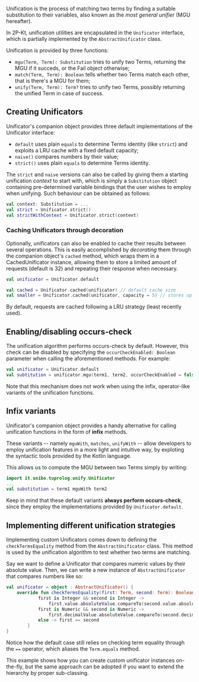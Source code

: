 Unification is the process of matching two terms by finding a suitable substitution to their variables, also known as the _most general unifier_ (MGU hereafter).

In 2P-Kt, unification utilities are encapsulated in the `Unificator` interface, which is partially implemented by the `AbstractUnificator` class.

Unification is provided by three functions:
- `mgu(Term, Term): Substitution` tries to unify two Terms, returning the MGU if it succeds, or the Fail object otherwise;
- `match(Term, Term): Boolean` tells whether two Terms match each other, that is there's a MGU for them;
- `unify(Term, Term): Term?` tries to unify two Terms, possibly returning the unified Term in case of success.

## Creating Unificators

Unificator's companion object provides three default implementations of the Unificator interface:

- `default` uses plain `equals` to determine Terms identity (like `strict`) and exploits a LRU cache with a fixed default capacity;
- `naive()` compares numbers by their value;
- `strict()` uses plain `equals` to determine Terms identity.

The `strict` and `naive` versions can also be called by giving them a starting unification _context_ to start with, which is simply a `Substitution` object containing pre-determined variable bindings that the user wishes to employ when unifying. Such behaviour can be obtained as follows:

```kotlin
val context: Substitution = ...
val strict = Unificator.strict()
val strictWithContext = Unificator.strict(context)
```

### Caching Unificators through decoration

Optionally, unificators can also be enabled to cache their results between several operations. This is easily accomplished by _decorating_ them through the companion object's `cached` method, which wraps them in a CachedUnificator instance, allowing them to store a limited amount of requests (default is 32) and repeating their response when necessary.

```kotlin
val unificator = Unificator.default

val cached = Unificator.cached(unificator) // default cache size
val smaller = Unificator.cached(unificator, capacity = 5) // stores up to 5 requests
```

By default, requests are cached following a LRU strategy (least recently used).

## Enabling/disabling occurs-check

The unification algorithm performs occurs-check by default. However, this check can be disabled by specifying the `occurCheckEnabled: Boolean` parameter when calling the aforementioned methods. For example:

```kotlin
val unificator = Unificator.default
val subtitution = unificator.mgu(term1, term2, occurCheckEnabled = false)
```

Note that this mechanism does not work when using the infix, operator-like variants of the unification functions.

## Infix variants

Unificator's companion object provides a handy alternative for calling unification functions in the form of **infix** methods.

These variants -- namely `mguWith`, `matches`, `unifyWith` -- allow developers to employ unification features in a more light and intuitive way, by exploting the syntactic tools provided by the Kotlin language.

This allows us to compute the MGU between two Terms simply by writing:

```kotlin
import it.unibo.tuprolog.unify.Unificator
...
val substitution = term1 mguWith term2
```

Keep in mind that these default variants **always perform occurs-check**, since they employ the implementations provided by `Unificator.default`.

## Implementing different unification strategies

Implementing custom Unificators comes down to defining the `checkTermsEquality` method from the `AbstractUnificator` class. This method is used by the unification algorithm to test whether two terms are matching.

Say we want to define a Unificator that compares numeric values by their absolute value. Then, we can write a new instance of `AbstractUnificator` that compares numbers like so:

```kotlin
val unificator = object : AbstractUnificator() {
    override fun checkTermsEquality(first: Term, second: Term): Boolean = when {
            first is Integer && second is Integer ->
                first.value.absoluteValue.compareTo(second.value.absoluteValue) == 0
            first is Numeric && second is Numeric ->
                first.decimalValue.absoluteValue.compareTo(second.decimalValue.absoluteValue) == 0
            else -> first == second
        }
}
```

Notice how the default case still relies on checking term equality through the `==` operator, which aliases the `Term.equals` method.

This example shows how you can create custom unificator instances on-the-fly, but the same approach can be adopted if you want to extend the hierarchy by proper sub-classing.